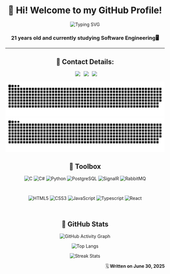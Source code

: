 <h1 align="center">👋 Hi! Welcome to my GitHub Profile!</h1>

<div align="center">

![Typing SVG](https://readme-typing-svg.herokuapp.com?font=Fira+Code&size=24&duration=2000&pause=1000&color=39FF14&center=true&vCenter=true&width=500&lines=%3E+Hi%2C+I'm+Lucas+Andrada;Developer+%26+Tech+Enthusiast;C+%7C+C%23+%7C+Python+%7C+JS+%7C+PostgreSQL)

</div>

<h3 align="center"> 21 years old and currently studying Software Engineering🖥️</h3>
<hr></hr>

<h2 align="center"> 🔗 Contact Details: </h2>

<div align="center">

&ensp;[<img src="https://img.shields.io/badge/Gmail-D14836?style=for-the-badge&logo=gmail&logoColor=white" />](mailto:lucasandrada26060@gmail.com)
&ensp;[<img src="https://img.shields.io/badge/linkedin-%230077B5.svg?style=for-the-badge&logo=linkedin&logoColor=white" />](https://www.linkedin.com/in/lucas-andrada2606/)
&ensp;[<img src="https://img.shields.io/badge/github-%23121011.svg?style=for-the-badge&logo=github&logoColor=white">](https://github.com/lucas2mz/)

</div>

![GitHub Snake Light](./dist/github-snake.svg#gh-light-mode-only)
![GitHub Snake Dark](./dist/github-snake-dark.svg#gh-dark-mode-only)

<h2 align="center"> 📂 Toolbox </h2>

<div align="center">

![C](https://img.shields.io/badge/c-%2300599C.svg?style=for-the-badge&logo=c&logoColor=white)
![C#](https://img.shields.io/badge/C%23-239120?style=for-the-badge&logo=csharp&logoColor=white)
![Python](https://img.shields.io/badge/python-3670A0?style=for-the-badge&logo=python&logoColor=ffdd54)
![PostgreSQL](https://img.shields.io/badge/PostgreSQL-316192?style=for-the-badge&logo=postgresql&logoColor=white)
![SignalR](https://img.shields.io/badge/SignalR-%230078D7.svg?style=for-the-badge&logo=dotnet&logoColor=white)
![RabbitMQ](https://img.shields.io/badge/RabbitMQ-FF6600?style=for-the-badge&logo=rabbitmq&logoColor=white)


<br />

![HTML5](https://img.shields.io/badge/html5-%23E34F26.svg?style=for-the-badge&logo=html5&logoColor=white)
![CSS3](https://img.shields.io/badge/css3-%231572B6.svg?style=for-the-badge&logo=css3&logoColor=white)
![JavaScript](https://img.shields.io/badge/javascript-%23323330.svg?style=for-the-badge&logo=javascript&logoColor=%23F7DF1E)
![Typescript](https://img.shields.io/badge/TypeScript-007ACC?style=for-the-badge&logo=typescript&logoColor=white)
![React](https://img.shields.io/badge/react-%2320232a.svg?style=for-the-badge&logo=react&logoColor=%2361DAFB)

<br />

</div>

<h2 align="center"> 📶 GitHub Stats </h2>

<div align="center">

![GitHub Activity Graph](https://github-readme-stats.vercel.app/api?username=lucas2mz&show_icons=true&count_private=true&theme=vision-friendly-dark&text_color=fafafa&hide_border=true&hide=issues,contribs&bg_color=00000000&rank_icon=github&include_all_commits=true)

![Top Langs](https://github-readme-stats.vercel.app/api/top-langs/?username=lucas2mz&hide=c,html,c%2B%2B&layout=donut&theme=vision-friendly-dark&text_color=fafafa&hide_border=true&bg_color=00000000)

![Streak Stats](https://github-readme-streak-stats.herokuapp.com/?user=lucas2mz&theme=vision-friendly-dark&text_color=fafafa&hide_border=true&background=00000000)

</div>

<p align="right">
  🗓️<b> Written on June 30, 2025</b>
</p>
